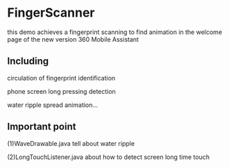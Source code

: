 # FingerScanner
this demo achieves a fingerprint scanning to find animation in the welcome page of the new version  360 Mobile Assistant

## Including

circulation of fingerprint identification
 
phone screen long pressing detection

water ripple spread animation...


## Important point

(1)WaveDrawable.java tell about water ripple

(2)LongTouchListener.java about how to detect screen long time touch


